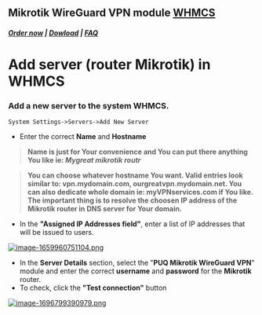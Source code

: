 ## Mikrotik WireGuard VPN module **[WHMCS](https://puqcloud.com/link.php?id=77)** 

#####  [Order now](https://puqcloud.com/index.php?rp=/store/whmcs-module-mikrotik-wireguard-vpn) | [Dowload](https://download.puqcloud.com/WHMCS/servers/PUQ_WHMCS-Mikrotik-WireGuard-VPN/) | [FAQ](https://faq.puqcloud.com/)

# Add server (router Mikrotik) in WHMCS

### Add a new server to the system WHMCS.

```
System Settings->Servers->Add New Server
```
 
- Enter the correct **Name** and **Hostname**

>**Name is just for Your convenience and You can put there anything You like ie: *Mygreat mikrotik routr***

>**You can choose whatever hostname You want. Valid entries look similar to: vpn.mydomain.com, ourgreatvpn.mydomain.net. You can also dedicate whole domain ie: myVPNservices.com if You like. The important thing is to resolve the choosen IP address of the Mikrotik router in DNS server for Your domain.** 

- In the **"Assigned IP Addresses field"**, enter a list of IP addresses that will be issued to users.

[![image-1659960751104.png](https://doc.puq.info/uploads/images/gallery/2022-08/scaled-1680-/image-1659960751104.png)](https://doc.puq.info/uploads/images/gallery/2022-08/image-1659960751104.png)

- In the **Server Details** section, select the "**PUQ Mikrotik WireGuard VPN**" module and enter the correct **username** and **password** for the **Mikrotik** router.
- To check, click the **"Test connection"** button

[![image-1696799390979.png](https://doc.puq.info/uploads/images/gallery/2023-10/scaled-1680-/image-1696799390979.png)](https://doc.puq.info/uploads/images/gallery/2023-10/image-1696799390979.png)